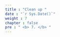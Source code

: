 ```yaml
---
title : "Clean up "
date : "`r Sys.Date()`"
weight : 7
chapter : false
pre : " <b> 7. </b> "
---
```


